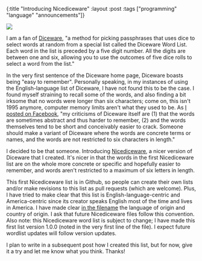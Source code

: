 {:title "Introducing Nicediceware"
:layout :post
:tags  ["programming" "language" "announcements"]}

![](http://www.szcz.org/img/Dice_-_1-2-4-5-6.jpg)

I am a fan of [Diceware](http://world.std.com/~reinhold/diceware.html), "a method for picking passphrases that uses dice to select words at random from a special list called the Diceware Word List. Each word in the list is preceded by a five digit number. All the digits are between one and six, allowing you to use the outcomes of five dice rolls to select a word from the list."

In the very first sentence of the Diceware home page, Diceware boasts being "easy to remember".  Personally speaking, in my instances of using the English-language list of Diceware, I have not found this to be the case.  I found myself straining to recall some of the words, and also finding a bit irksome that no words were longer than six characters; come on, this isn't 1995 anymore, computer memory limits aren't what they used to be.  As [I posted on Facebook](https://www.facebook.com/mitchell.szczepanczyk/posts/10156371255280413), "my criticisms of Diceware itself are (1) that the words are sometimes abstract and thus harder to remember, (2) and the words themselves tend to be short and conceivably easier to crack. Someone should make a variant of Diceware where the words are concrete terms or names, and the words are not restricted to six characters in length."

I decided to be that someone.  Introducing [Nicediceware](https://github.com/msszczep/nicediceware), a nicer version of Diceware that I created.  It's nicer in that the words in the first Nicediceware list are on the whole more concrete or specific and hopefully easier to remember, and words aren't restricted to a maximum of six letters in length.

This first Nicediceware list is in Github, so people can create their own lists and/or make revisions to this list as pull requests (which are welcome).  Plus, I have tried to make clear that this list is English-language-centric and America-centric since its creator speaks English most of the time and lives in America.  I have made clear [in the filename](https://github.com/msszczep/nicediceware/blob/master/nicediceware_en_us.txt) the language of origin and country of origin.  I ask that future Nicediceware files follow this convention.  Also note: this Nicediceware word list is subject to change; I have made this first list version 1.0.0 (noted in the very first line of the file).  I expect future wordlist updates will follow version updates.

I plan to write in a subsequent post how I created this list, but for now, give it a try and let me know what you think.  Thanks!
